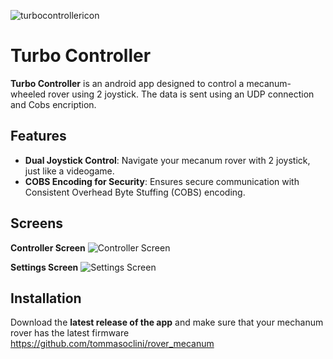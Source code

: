 ![turbocontrollericon](https://github.com/user-attachments/assets/22bd5e2f-fd49-4007-ad62-8ba981da7447)
# Turbo Controller 

**Turbo Controller** is an android app designed to control a mecanum-wheeled rover using 2 joystick. The data is sent using an UDP connection and Cobs encription.

## Features
- **Dual Joystick Control**: Navigate your mecanum rover with 2 joystick, just like a videogame.
- **COBS Encoding for Security**: Ensures secure communication with Consistent Overhead Byte Stuffing (COBS) encoding.

## Screens
**Controller Screen**
![Controller Screen](https://github.com/user-attachments/assets/6eb7380b-af6f-43c5-8d1e-bccf1009e2a9)

**Settings Screen**
![Settings Screen](https://github.com/user-attachments/assets/e22168da-c4b9-4d40-bfb3-2f2606fab78b)

## Installation
Download the **latest release of the app** and make sure that your mechanum rover has the latest firmware https://github.com/tommasoclini/rover_mecanum
